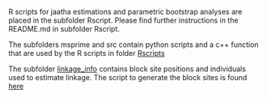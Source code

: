 R scripts for jaatha estimations and parametric bootstrap analyses are
placed in the subfolder Rscript.
Please find further instructions in the README.md in subfolder Rscript.

The subfolders msprime and src contain python scripts and a c++ function
that are used by the R scripts in folder [Rscripts](./Rscripts/)

The subfolder [linkage_info](./linkage_info/) contains block site positions and individuals used to estimate linkage. 
The script to generate the block sites is found [here](../scripts/1.8.1_linkage_jaatha.sh)